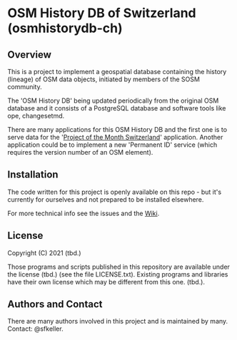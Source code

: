 # OSM History DB of Switzerland (osmhistorydb-ch)

## Overview
This is a project to implement a geospatial database containing the history (lineage) of OSM data objects, initiated by members of the SOSM community. 

The 'OSM History DB' being updated periodically from the original OSM database and it consists of a PostgreSQL database and software tools like ope, changesetmd.

There are many applications for this OSM History DB and the first one is to serve data for the '[Project of the Month Switzerland](https://wiki.openstreetmap.org/wiki/DE:Project_of_the_month_Switzerland)' application. Another application could be to implement a new 'Permanent ID' service (which requires the version number of an OSM element).


## Installation

The code written for this project is openly available on this repo - but it's currently for ourselves and not prepared to be installed elsewhere.  

For more technical info see the issues and the [Wiki](https://github.com/sosm/osmhistorydb-ch/wiki).


## License

Copyright (C) 2021 (tbd.)

Those programs and scripts published in this repository are available under the license (tbd.) (see the file LICENSE.txt). Existing programs and libraries have their own license which may be different from this one. (tbd.).


## Authors and Contact

There are many authors involved in this project and is maintained by many. Contact: @sfkeller.
